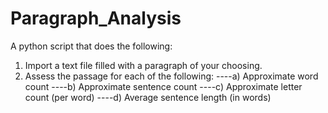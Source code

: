# Paragraph_Analysis
A python script that does the following: 

1) Import a text file filled with a paragraph of your choosing.
2) Assess the passage for each of the following:
----a) Approximate word count
----b) Approximate sentence count
----c) Approximate letter count (per word)
----d) Average sentence length (in words)
